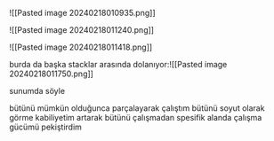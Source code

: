 

![[Pasted image 20240218010935.png]]






![[Pasted image 20240218011240.png]]






![[Pasted image 20240218011418.png]] 



burda da başka stacklar arasında dolanıyor:![[Pasted image 20240218011750.png]]


sunumda söyle

bütünü mümkün olduğunca parçalayarak çalıştım bütünü soyut olarak görme kabiliyetim artarak bütünü çalışmadan spesifik alanda çalışma gücümü pekiştirdim